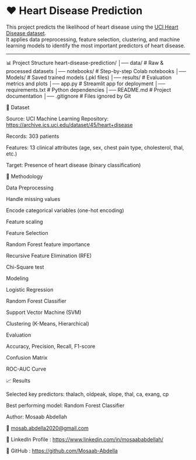 # ❤️ Heart Disease Prediction

This project predicts the likelihood of heart disease using the [UCI Heart Disease dataset](https://archive.ics.uci.edu/ml/datasets/Heart+Disease).  
It applies data preprocessing, feature selection, clustering, and machine learning models to identify the most important predictors of heart disease.  

---

 📊 Project Structure
heart-disease-prediction/
│── data/ # Raw & processed datasets
│── notebooks/ # Step-by-step Colab notebooks
│── Models/ # Saved trained models (.pkl files)
│── results/ # Evaluation metrics and plots
│── app.py # Streamlit app for deployment
│── requirements.txt # Python dependencies
│── README.md # Project documentation
│── .gitignore # Files ignored by Git

📂 Dataset

Source: UCI Machine Learning Repository: https://archive.ics.uci.edu/dataset/45/heart+disease

Records: 303 patients

Features: 13 clinical attributes (age, sex, chest pain type, cholesterol, thal, etc.)

Target: Presence of heart disease (binary classification)

🔬 Methodology

Data Preprocessing

Handle missing values

Encode categorical variables (one-hot encoding)

Feature scaling

Feature Selection

Random Forest feature importance

Recursive Feature Elimination (RFE)

Chi-Square test

Modeling

Logistic Regression

Random Forest Classifier

Support Vector Machine (SVM)

Clustering (K-Means, Hierarchical)

Evaluation

Accuracy, Precision, Recall, F1-score

Confusion Matrix

ROC-AUC Curve

📈 Results

Selected key predictors: thalach, oldpeak, slope, thal, ca, exang, cp

Best performing model: Random Forest Classifier


Author: Mosaab Abdellah

📧 mosab.abdella2020@gmail.com

🔗 LinkedIn Profile : https://www.linkedin.com/in/mosaababdellah/

🐙 GitHub : https://github.com/Mosaab-Abdella
